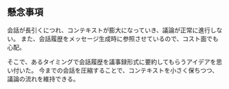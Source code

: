 ## 懸念事項
会話が長引くにつれ、コンテキストが膨大になっていき、議論が正常に進行しない。
また、会話履歴をメッセージ生成時に参照させているので、コスト面でも心配。

そこで、あるタイミングで会話履歴を議事録形式に要約してもらうアイデアを思い付いた。
今までの会話を圧縮することで、コンテキストを小さく保ちつつ、議論の流れを維持できる。
